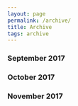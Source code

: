 ```yaml
---  
layout: page  
permalink: /archive/  
title: Archive  
tags: archive  
---  
```


### September 2017  
### October 2017  
### November 2017  

